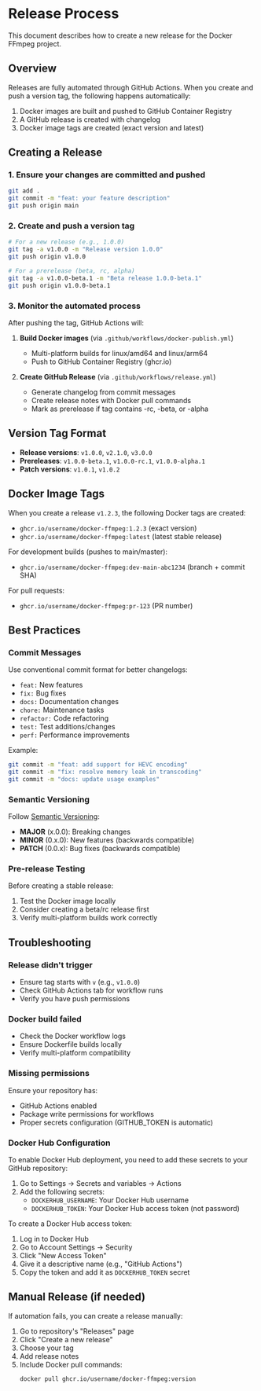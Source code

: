 # Release Process

This document describes how to create a new release for the Docker FFmpeg project.

## Overview

Releases are fully automated through GitHub Actions. When you create and push a version tag, the following happens automatically:

1. Docker images are built and pushed to GitHub Container Registry
2. A GitHub release is created with changelog
3. Docker image tags are created (exact version and latest)

## Creating a Release

### 1. Ensure your changes are committed and pushed

```bash
git add .
git commit -m "feat: your feature description"
git push origin main
```

### 2. Create and push a version tag

```bash
# For a new release (e.g., 1.0.0)
git tag -a v1.0.0 -m "Release version 1.0.0"
git push origin v1.0.0

# For a prerelease (beta, rc, alpha)
git tag -a v1.0.0-beta.1 -m "Beta release 1.0.0-beta.1"
git push origin v1.0.0-beta.1
```

### 3. Monitor the automated process

After pushing the tag, GitHub Actions will:

1. **Build Docker images** (via `.github/workflows/docker-publish.yml`)
   - Multi-platform builds for linux/amd64 and linux/arm64
   - Push to GitHub Container Registry (ghcr.io)

2. **Create GitHub Release** (via `.github/workflows/release.yml`)
   - Generate changelog from commit messages
   - Create release notes with Docker pull commands
   - Mark as prerelease if tag contains -rc, -beta, or -alpha

## Version Tag Format

- **Release versions**: `v1.0.0`, `v2.1.0`, `v3.0.0`
- **Prereleases**: `v1.0.0-beta.1`, `v1.0.0-rc.1`, `v1.0.0-alpha.1`
- **Patch versions**: `v1.0.1`, `v1.0.2`

## Docker Image Tags

When you create a release `v1.2.3`, the following Docker tags are created:

- `ghcr.io/username/docker-ffmpeg:1.2.3` (exact version)
- `ghcr.io/username/docker-ffmpeg:latest` (latest stable release)

For development builds (pushes to main/master):
- `ghcr.io/username/docker-ffmpeg:dev-main-abc1234` (branch + commit SHA)

For pull requests:
- `ghcr.io/username/docker-ffmpeg:pr-123` (PR number)

## Best Practices

### Commit Messages

Use conventional commit format for better changelogs:

- `feat:` New features
- `fix:` Bug fixes
- `docs:` Documentation changes
- `chore:` Maintenance tasks
- `refactor:` Code refactoring
- `test:` Test additions/changes
- `perf:` Performance improvements

Example:
```bash
git commit -m "feat: add support for HEVC encoding"
git commit -m "fix: resolve memory leak in transcoding"
git commit -m "docs: update usage examples"
```

### Semantic Versioning

Follow [Semantic Versioning](https://semver.org/):

- **MAJOR** (x.0.0): Breaking changes
- **MINOR** (0.x.0): New features (backwards compatible)
- **PATCH** (0.0.x): Bug fixes (backwards compatible)

### Pre-release Testing

Before creating a stable release:

1. Test the Docker image locally
2. Consider creating a beta/rc release first
3. Verify multi-platform builds work correctly

## Troubleshooting

### Release didn't trigger

- Ensure tag starts with `v` (e.g., `v1.0.0`)
- Check GitHub Actions tab for workflow runs
- Verify you have push permissions

### Docker build failed

- Check the Docker workflow logs
- Ensure Dockerfile builds locally
- Verify multi-platform compatibility

### Missing permissions

Ensure your repository has:
- GitHub Actions enabled
- Package write permissions for workflows
- Proper secrets configuration (GITHUB_TOKEN is automatic)

### Docker Hub Configuration

To enable Docker Hub deployment, you need to add these secrets to your GitHub repository:

1. Go to Settings → Secrets and variables → Actions
2. Add the following secrets:
   - `DOCKERHUB_USERNAME`: Your Docker Hub username
   - `DOCKERHUB_TOKEN`: Your Docker Hub access token (not password)

To create a Docker Hub access token:
1. Log in to Docker Hub
2. Go to Account Settings → Security
3. Click "New Access Token"
4. Give it a descriptive name (e.g., "GitHub Actions")
5. Copy the token and add it as `DOCKERHUB_TOKEN` secret

## Manual Release (if needed)

If automation fails, you can create a release manually:

1. Go to repository's "Releases" page
2. Click "Create a new release"
3. Choose your tag
4. Add release notes
5. Include Docker pull commands:
   ```
   docker pull ghcr.io/username/docker-ffmpeg:version
   ```
